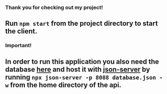 ### Thank you for checking out my project!

## Run `npm start` from the project directory to start the client.

### Important!

## In order to run this application you also need the database [here](https://github.com/Rhmuse/SFBS-CRM-Database) and host it with [json-server](https://www.npmjs.com/package/json-server) by running `npx json-server -p 8088 database.json -w` from the home directory of the api.
